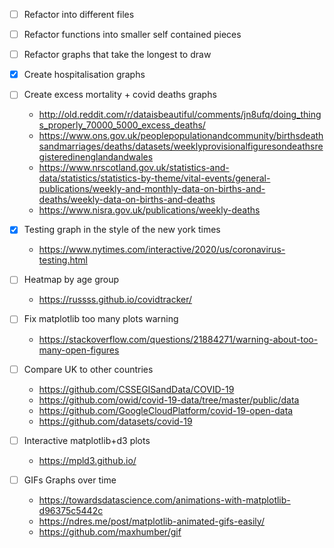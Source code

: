 - [ ] Refactor into different files
- [ ] Refactor functions into smaller self contained pieces
- [ ] Refactor graphs that take the longest to draw
- [x] Create hospitalisation graphs
- [ ] Create excess mortality + covid deaths graphs
    - http://old.reddit.com/r/dataisbeautiful/comments/jn8ufq/doing_things_properly_70000_5000_excess_deaths/
    - https://www.ons.gov.uk/peoplepopulationandcommunity/birthsdeathsandmarriages/deaths/datasets/weeklyprovisionalfiguresondeathsregisteredinenglandandwales
    - https://www.nrscotland.gov.uk/statistics-and-data/statistics/statistics-by-theme/vital-events/general-publications/weekly-and-monthly-data-on-births-and-deaths/weekly-data-on-births-and-deaths
    - https://www.nisra.gov.uk/publications/weekly-deaths
- [x] Testing graph in the style of the new york times
    - https://www.nytimes.com/interactive/2020/us/coronavirus-testing.html
- [ ] Heatmap by age group
    - https://russss.github.io/covidtracker/
- [ ] Fix matplotlib too many plots warning
    - https://stackoverflow.com/questions/21884271/warning-about-too-many-open-figures

- [ ] Compare UK to other countries
    - https://github.com/CSSEGISandData/COVID-19
    - https://github.com/owid/covid-19-data/tree/master/public/data
    - https://github.com/GoogleCloudPlatform/covid-19-open-data
    - https://github.com/datasets/covid-19
- [ ] Interactive matplotlib+d3 plots
    - https://mpld3.github.io/
- [ ] GIFs Graphs over time
    - https://towardsdatascience.com/animations-with-matplotlib-d96375c5442c
    - https://ndres.me/post/matplotlib-animated-gifs-easily/
    - https://github.com/maxhumber/gif